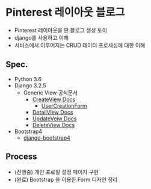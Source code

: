 # Pinterest 레이아웃 블로그
 - Pinterest 레이아웃을 딴 블로그 생성 토이  
 - django를 사용하고 이해
  - 서비스에서 이루어지는 CRUD 데이터 프로세싱에 대한 이해

## Spec.
 - Python 3.6
 - Django 3.2.5
   - Generic View 공식문서
     - [CreateView Docs](https://docs.djangoproject.com/en/3.2/ref/class-based-views/generic-editing/#django.views.generic.edit.CreateView)
       - [UserCreationForm](https://docs.djangoproject.com/en/3.2/topics/auth/default/#django.contrib.auth.forms.UserCreationForm)
     - [DetailView Docs](https://docs.djangoproject.com/en/3.2/ref/class-based-views/generic-display/#detailview)
     - [UpdateVeiw Docs](https://docs.djangoproject.com/en/3.2/ref/class-based-views/generic-editing/#django.views.generic.edit.UpdateView) 
     - [DeleteView Docs](https://docs.djangoproject.com/en/3.2/ref/class-based-views/generic-editing/#django.views.generic.edit.DeleteView)
 - Bootstrap4 
   - [django-bootstrap4](https://django-bootstrap4.readthedocs.io/en/latest/installation.html)

## Process
 - (진행중) 개인 프로필 설정 페이지 구현 
 - (완료) Bootstrap 을 이용한 Form 디자인 정리
